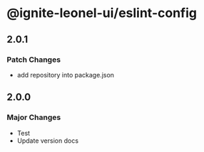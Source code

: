 # @ignite-leonel-ui/eslint-config

## 2.0.1

### Patch Changes

- add repository into package.json

## 2.0.0

### Major Changes

- Test
- Update version docs

